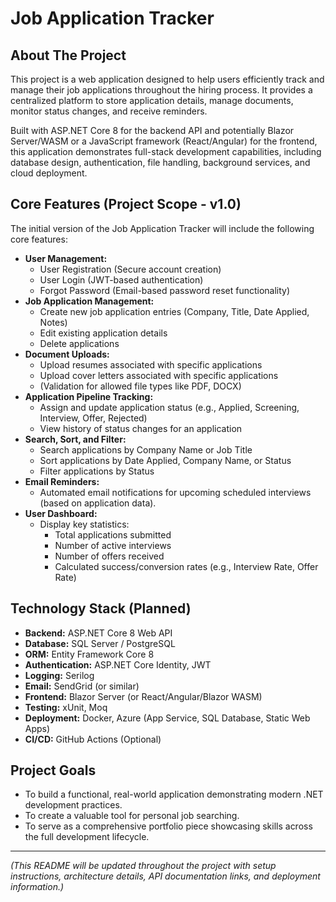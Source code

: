 # Job Application Tracker

## About The Project

This project is a web application designed to help users efficiently track and manage their job applications throughout the hiring process. It provides a centralized platform to store application details, manage documents, monitor status changes, and receive reminders.

Built with ASP.NET Core 8 for the backend API and potentially Blazor Server/WASM or a JavaScript framework (React/Angular) for the frontend, this application demonstrates full-stack development capabilities, including database design, authentication, file handling, background services, and cloud deployment.

## Core Features (Project Scope - v1.0)

The initial version of the Job Application Tracker will include the following core features:

*   **User Management:**
    *   User Registration (Secure account creation)
    *   User Login (JWT-based authentication)
    *   Forgot Password (Email-based password reset functionality)
*   **Job Application Management:**
    *   Create new job application entries (Company, Title, Date Applied, Notes)
    *   Edit existing application details
    *   Delete applications
*   **Document Uploads:**
    *   Upload resumes associated with specific applications
    *   Upload cover letters associated with specific applications
    *   (Validation for allowed file types like PDF, DOCX)
*   **Application Pipeline Tracking:**
    *   Assign and update application status (e.g., Applied, Screening, Interview, Offer, Rejected)
    *   View history of status changes for an application
*   **Search, Sort, and Filter:**
    *   Search applications by Company Name or Job Title
    *   Sort applications by Date Applied, Company Name, or Status
    *   Filter applications by Status
*   **Email Reminders:**
    *   Automated email notifications for upcoming scheduled interviews (based on application data).
*   **User Dashboard:**
    *   Display key statistics:
        *   Total applications submitted
        *   Number of active interviews
        *   Number of offers received
        *   Calculated success/conversion rates (e.g., Interview Rate, Offer Rate)

## Technology Stack (Planned)

*   **Backend:** ASP.NET Core 8 Web API
*   **Database:** SQL Server / PostgreSQL
*   **ORM:** Entity Framework Core 8
*   **Authentication:** ASP.NET Core Identity, JWT
*   **Logging:** Serilog
*   **Email:** SendGrid (or similar)
*   **Frontend:** Blazor Server (or React/Angular/Blazor WASM)
*   **Testing:** xUnit, Moq
*   **Deployment:** Docker, Azure (App Service, SQL Database, Static Web Apps)
*   **CI/CD:** GitHub Actions (Optional)

## Project Goals

*   To build a functional, real-world application demonstrating modern .NET development practices.
*   To create a valuable tool for personal job searching.
*   To serve as a comprehensive portfolio piece showcasing skills across the full development lifecycle.

---

*(This README will be updated throughout the project with setup instructions, architecture details, API documentation links, and deployment information.)*
